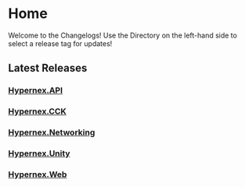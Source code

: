 # Home

Welcome to the Changelogs! Use the Directory on the left-hand side to select a release tag for updates!

## Latest Releases

### [Hypernex.API](./Hypernex.API/150.md)

### [Hypernex.CCK](./Hypernex.CCK/203.md)

### [Hypernex.Networking](./Hypernex.Networking/125.md)

### [Hypernex.Unity](./Hypernex.Unity/2025071b.md)

### [Hypernex.Web](./Hypernex.Web/132.md)